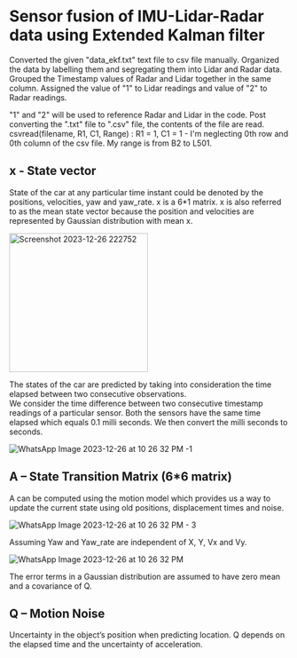 # Sensor fusion of IMU-Lidar-Radar data using Extended Kalman filter

<p>Converted the given "data_ekf.txt" text file to csv file manually. Organized the data by labelling them and segregating them into Lidar and Radar data. Grouped the Timestamp values of Radar and Lidar together in the same column. Assigned the value of "1" to Lidar readings and value of "2" to Radar readings. <br> </p>
<p>"1" and "2" will be used to reference Radar and Lidar in the code. Post converting the ".txt" file to ".csv" file, the contents of the file are read. csvread(filename, R1, C1, Range) : R1 = 1, C1 = 1 - I'm neglecting 0th row and 0th column of the csv file. My range is from B2 to L501. </p>

## x - State vector

<p> State of the car at any particular time instant could be denoted by the positions, velocities, yaw and yaw_rate. x is a 6*1 matrix. x is also referred to as the mean 
state vector because the position and velocities are represented by Gaussian distribution 
with mean x. </p>

<img width="250" alt="Screenshot 2023-12-26 222752" src="https://github.com/arun-venkat-23/Extended_Kalman_Filter-Sensor_fusion_of_IMU-Lidar-Radar/assets/137104589/9293f9b0-c2f9-409f-8462-8aec462b9636">

<p> The states of the car are predicted by taking into consideration the time elapsed between two consecutive observations. <br>
We consider the time difference between two consecutive timestamp readings of a
particular sensor. Both the sensors have the same time elapsed which equals 0.1 milli
seconds. We then convert the milli seconds to seconds. </p>

![WhatsApp Image 2023-12-26 at 10 26 32 PM -1](https://github.com/arun-venkat-23/Extended_Kalman_Filter-Sensor_fusion_of_IMU-Lidar-Radar/assets/137104589/e3a10a39-af6e-4199-9ac4-b2859087e6d5)

## A – State Transition Matrix (6*6 matrix)
<p>A can be computed using the motion model which provides us a way to update the
current state using old positions, displacement times and noise. <br> </p>

![WhatsApp Image 2023-12-26 at 10 26 32 PM - 3](https://github.com/arun-venkat-23/Extended_Kalman_Filter-Sensor_fusion_of_IMU-Lidar-Radar/assets/137104589/4a8549e1-50ed-45de-a526-6985773d5111)

<p>Assuming Yaw and Yaw_rate are independent of X, Y, Vx and Vy. <br> </p>

![WhatsApp Image 2023-12-26 at 10 26 32 PM](https://github.com/arun-venkat-23/Extended_Kalman_Filter-Sensor_fusion_of_IMU-Lidar-Radar/assets/137104589/3fa85405-5af0-4c25-a71a-ecd3fa3448a4)

<p>The error terms in a Gaussian distribution are assumed to have zero mean and a
covariance of Q. </p>

## Q – Motion Noise 
<p>Uncertainty in the object’s position when predicting location. Q depends on the elapsed time and the uncertainty of acceleration. </p>
